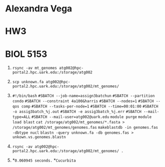 # Alexandra Vega 
# HW3
# BIOL 5153

1. ``` rsync -av mt_genomes atg002@hpc-portal2.hpc.uark.edu:/storage/atg002 ```

2. ``` scp unknown.fa atg002@hpc-portal2.hpc.uark.edu:/storage/atg002/mt_genomes/ ```
3. ```#!/bin/bash```
```#SBATCH --job-name=assign3batchun```
```#SBATCH --partition condo```
```#SBATCH --constraint 4a100&harris```
```#SBATCH --nodes=1```
```#SBATCH --qos comp```
```#SBATCH --tasks-per-node=1```
```#SBATCH --time=00:01:00```
```#SBATCH -o assig3batch_%j.out```
```#SBATCH -e assig3batch_%j.err```
```#SBATCH --mail-type=ALL```
```#SBATCH --mail-user=atg002@uark.edu```
```module purge```
```module load blast```
```cat /storage/atg002/mt_genomes/*.fasta > /storage/atg002/mt_genomes/genomes.fas```
```makeblastdb -in genomes.fas -dbtype nucl```
```blastn -query unknown.fa -db genomes.fas > unkown.vs.genomes.blastn```

4. ``` rsync -av atg002@hpc-portal2.hpc.uark.edu:/storage/atg002/mt_genomes/ . ```

5. *```0.060945 seconds.```
 *```Cucurbita``` 



